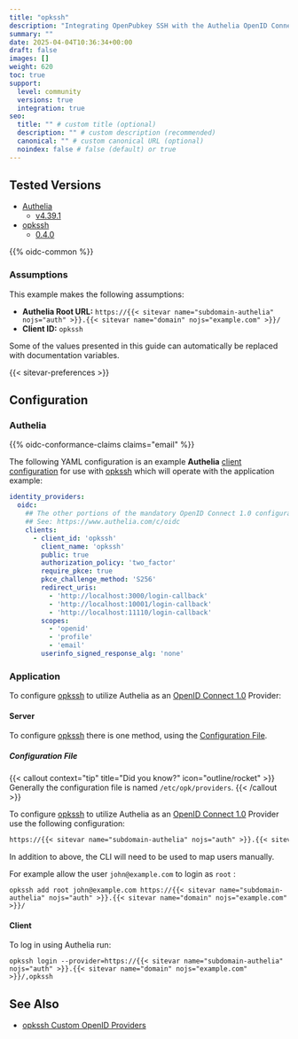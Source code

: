 ```yaml
---
title: "opkssh"
description: "Integrating OpenPubkey SSH with the Authelia OpenID Connect 1.0 Provider."
summary: ""
date: 2025-04-04T10:36:34+00:00
draft: false
images: []
weight: 620
toc: true
support:
  level: community
  versions: true
  integration: true
seo:
  title: "" # custom title (optional)
  description: "" # custom description (recommended)
  canonical: "" # custom canonical URL (optional)
  noindex: false # false (default) or true
---
```


## Tested Versions

- [Authelia]
  - [v4.39.1](https://github.com/authelia/authelia/releases/tag/v4.39.1)
- [opkssh]
  - [0.4.0](https://github.com/openpubkey/opkssh/releases/tag/v0.4.0)

{{% oidc-common %}}

### Assumptions

This example makes the following assumptions:

- __Authelia Root URL:__ `https://{{< sitevar name="subdomain-authelia" nojs="auth" >}}.{{< sitevar name="domain" nojs="example.com" >}}/`
- __Client ID:__ `opkssh`

Some of the values presented in this guide can automatically be replaced with documentation variables.

{{< sitevar-preferences >}}

## Configuration

### Authelia

{{% oidc-conformance-claims claims="email" %}}

The following YAML configuration is an example __Authelia__ [client configuration] for use with [opkssh] which will
operate with the application example:

```yaml {title="configuration.yml"}
identity_providers:
  oidc:
    ## The other portions of the mandatory OpenID Connect 1.0 configuration go here.
    ## See: https://www.authelia.com/c/oidc
    clients:
      - client_id: 'opkssh'
        client_name: 'opkssh'
        public: true
        authorization_policy: 'two_factor'
        require_pkce: true
        pkce_challenge_method: 'S256'
        redirect_uris:
          - 'http://localhost:3000/login-callback'
          - 'http://localhost:10001/login-callback'
          - 'http://localhost:11110/login-callback'
        scopes:
          - 'openid'
          - 'profile'
          - 'email'
        userinfo_signed_response_alg: 'none'
```

### Application

To configure [opkssh] to utilize Authelia as an [OpenID Connect 1.0] Provider:

#### Server

To configure [opkssh] there is one method, using the [Configuration File](#configuration-file).

##### Configuration File

{{< callout context="tip" title="Did you know?" icon="outline/rocket" >}}
Generally the configuration file is named `/etc/opk/providers`.
{{< /callout >}}

To configure [opkssh] to utilize Authelia as an [OpenID Connect 1.0] Provider use the following configuration:

```txt {title="/etc/opk/providers"}
https://{{< sitevar name="subdomain-authelia" nojs="auth" >}}.{{< sitevar name="domain" nojs="example.com" >}}/ opkssh 24h
```

In addition to above, the CLI will need to be used to map users manually.

For example allow the user `john@example.com` to login as `root` :

```shell
opkssh add root john@example.com https://{{< sitevar name="subdomain-authelia" nojs="auth" >}}.{{< sitevar name="domain" nojs="example.com" >}}/
```

#### Client

To log in using Authelia run:

```shell
opkssh login --provider=https://{{< sitevar name="subdomain-authelia" nojs="auth" >}}.{{< sitevar name="domain" nojs="example.com" >}}/,opkssh
```

## See Also

- [opkssh Custom OpenID Providers](https://github.com/openpubkey/opkssh?tab=readme-ov-file#custom-openid-providers-authentik-authelia-keycloak-zitadel)

[Authelia]: https://www.authelia.com
[opkssh]: https://github.com/openpubkey/opkssh
[OpenID Connect 1.0]: ../../openid-connect/introduction.md
[client configuration]: ../../../configuration/identity-providers/openid-connect/clients.md
